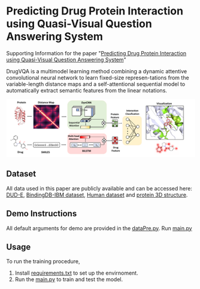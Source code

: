 # Predicting Drug Protein Interaction using Quasi-Visual Question Answering System

Supporting Information for the paper "[Predicting Drug Protein Interaction using Quasi-Visual Question Answering System](https://www.baidu.com)"

DrugVQA is a multimodel learning method combining a dynamic attentive convolutional neural network to learn fixed-size represen-tations from the variable-length distance maps and a self-attentional sequential model to automatically extract semantic features from the linear notations.

![DrugVQA](Image/drugVQA.png)


## Dataset
All data used in this paper are publicly available and can be accessed here: [DUD-E](http://dude.docking.org ), [BindingDB-IBM dataset](https://github.com/IBM/InterpretableDTIP), [Human dataset](https://github.com/masashitsubaki/CPI_prediction/tree/master/dataset) and [protein 3D structure](https://www.rcsb.org).


## Demo Instructions
All default arguments for demo are provided in the [dataPre.py](./dataPre.py).
Run [main.py](./main.py)

## Usage
To run the training procedure,

1. Install [requirements.txt](./requirements.txt) to set up the envirnoment.
2. Run the [main.py](./main.py) to train and test the model.
